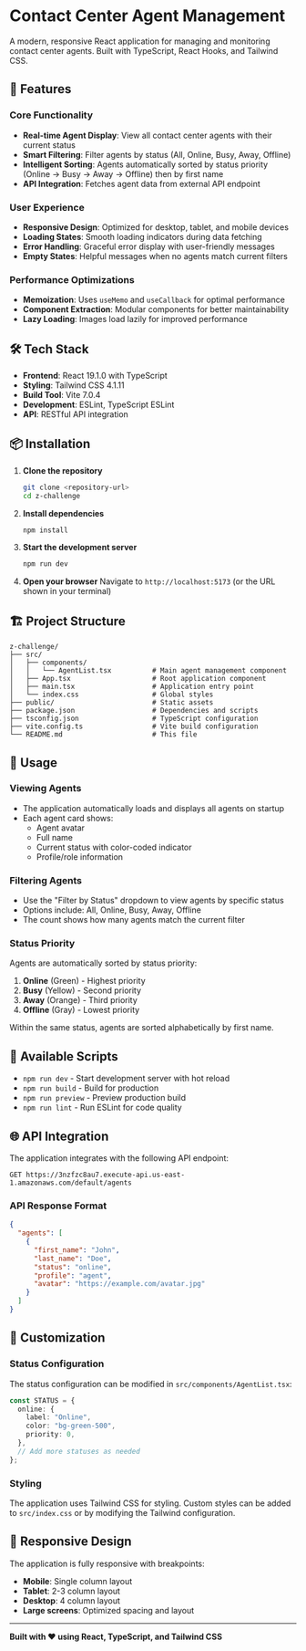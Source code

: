 # Contact Center Agent Management

A modern, responsive React application for managing and monitoring contact center agents. Built with TypeScript, React Hooks, and Tailwind CSS.

## 🚀 Features

### Core Functionality

- **Real-time Agent Display**: View all contact center agents with their current status
- **Smart Filtering**: Filter agents by status (All, Online, Busy, Away, Offline)
- **Intelligent Sorting**: Agents automatically sorted by status priority (Online → Busy → Away → Offline) then by first name
- **API Integration**: Fetches agent data from external API endpoint

### User Experience

- **Responsive Design**: Optimized for desktop, tablet, and mobile devices
- **Loading States**: Smooth loading indicators during data fetching
- **Error Handling**: Graceful error display with user-friendly messages
- **Empty States**: Helpful messages when no agents match current filters

### Performance Optimizations

- **Memoization**: Uses `useMemo` and `useCallback` for optimal performance
- **Component Extraction**: Modular components for better maintainability
- **Lazy Loading**: Images load lazily for improved performance

## 🛠️ Tech Stack

- **Frontend**: React 19.1.0 with TypeScript
- **Styling**: Tailwind CSS 4.1.11
- **Build Tool**: Vite 7.0.4
- **Development**: ESLint, TypeScript ESLint
- **API**: RESTful API integration

## 📦 Installation

1. **Clone the repository**

   ```bash
   git clone <repository-url>
   cd z-challenge
   ```

2. **Install dependencies**

   ```bash
   npm install
   ```

3. **Start the development server**

   ```bash
   npm run dev
   ```

4. **Open your browser**
   Navigate to `http://localhost:5173` (or the URL shown in your terminal)

## 🏗️ Project Structure

```
z-challenge/
├── src/
│   ├── components/
│   │   └── AgentList.tsx          # Main agent management component
│   ├── App.tsx                    # Root application component
│   ├── main.tsx                   # Application entry point
│   └── index.css                  # Global styles
├── public/                        # Static assets
├── package.json                   # Dependencies and scripts
├── tsconfig.json                  # TypeScript configuration
├── vite.config.ts                 # Vite build configuration
└── README.md                      # This file
```

## 🎯 Usage

### Viewing Agents

- The application automatically loads and displays all agents on startup
- Each agent card shows:
  - Agent avatar
  - Full name
  - Current status with color-coded indicator
  - Profile/role information

### Filtering Agents

- Use the "Filter by Status" dropdown to view agents by specific status
- Options include: All, Online, Busy, Away, Offline
- The count shows how many agents match the current filter

### Status Priority

Agents are automatically sorted by status priority:

1. **Online** (Green) - Highest priority
2. **Busy** (Yellow) - Second priority
3. **Away** (Orange) - Third priority
4. **Offline** (Gray) - Lowest priority

Within the same status, agents are sorted alphabetically by first name.

## 🔧 Available Scripts

- `npm run dev` - Start development server with hot reload
- `npm run build` - Build for production
- `npm run preview` - Preview production build
- `npm run lint` - Run ESLint for code quality

## 🌐 API Integration

The application integrates with the following API endpoint:

```
GET https://3nzfzc8au7.execute-api.us-east-1.amazonaws.com/default/agents
```

### API Response Format

```json
{
  "agents": [
    {
      "first_name": "John",
      "last_name": "Doe",
      "status": "online",
      "profile": "agent",
      "avatar": "https://example.com/avatar.jpg"
    }
  ]
}
```

## 🎨 Customization

### Status Configuration

The status configuration can be modified in `src/components/AgentList.tsx`:

```typescript
const STATUS = {
  online: {
    label: "Online",
    color: "bg-green-500",
    priority: 0,
  },
  // Add more statuses as needed
};
```

### Styling

The application uses Tailwind CSS for styling. Custom styles can be added to `src/index.css` or by modifying the Tailwind configuration.

## 📱 Responsive Design

The application is fully responsive with breakpoints:

- **Mobile**: Single column layout
- **Tablet**: 2-3 column layout
- **Desktop**: 4 column layout
- **Large screens**: Optimized spacing and layout

---

**Built with ❤️ using React, TypeScript, and Tailwind CSS**
